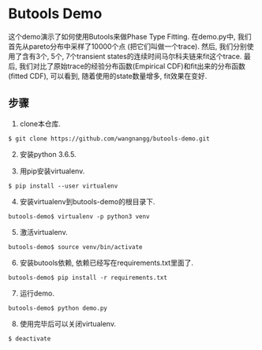 # Butools Demo

这个demo演示了如何使用Butools来做Phase Type Fitting. 在demo.py中, 我们首先从pareto分布中采样了10000个点 (把它们叫做一个trace). 然后, 我们分别使用了含有3个, 5个, 7个transient states的连续时间马尔科夫链来fit这个trace. 最后, 我们对比了原始trace的经验分布函数(Empirical CDF)和fit出来的分布函数(fitted CDF), 可以看到, 随着使用的state数量增多, fit效果在变好.

## 步骤

1. clone本仓库.

```
$ git clone https://github.com/wangnangg/butools-demo.git
```

2. 安装python 3.6.5.

3. 用pip安装virtualenv.

```
$ pip install --user virtualenv
```

4. 安装virtualenv到butools-demo的根目录下.

```
butools-demo$ virtualenv -p python3 venv
```

5. 激活virtualenv.

```
butools-demo$ source venv/bin/activate
```

6. 安装butools依赖, 依赖已经写在requirements.txt里面了.

```
butools-demo$ pip install -r requirements.txt
```

7. 运行demo.

```
butools-demo$ python demo.py
```

8. 使用完毕后可以关闭virtualenv.

```
$ deactivate
```



